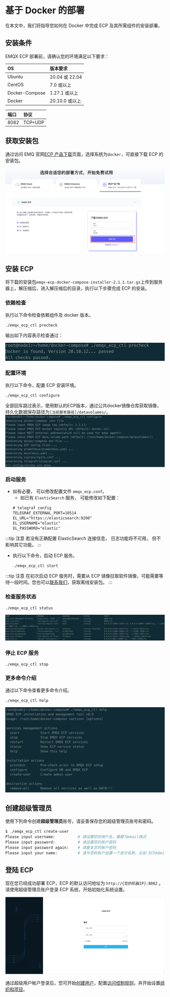 # 基于 Docker 的部署

在本文中，我们将指导您如何在  Docker 中完成 ECP 及其所需组件的安装部署。

## 安装条件

EMQX ECP 部署前，请确认您的环境满足以下要求：

| OS             | 版本要求       |
| :------------- | :------------- |
| Ubuntu         | 20.04 或 22.04 |
| CentOS         | 7.0 或以上     |
| Docker-Compose | 1.27.1 或以上  |
| Docker         | 20.10.0 或以上 |

| 端口               | 协议           |
| :----------------- | :------------ |
|  8082             | TCP+UDP       |


## 获取安装包

通过访问 EMQ 官网[ECP 产品下载](https://www.emqx.com/zh/try?product=emqx-ecp)页面，选择系统为`docker`，可直接下载 ECP 的安装包。

![login](./_assets/docker_install_download.png)

## 安装 ECP
将下载的安装包`emqx-ecp-docker-compose-installer-2.1.1.tar.gz`上传到服务器上，解压缩后，进入解压缩后的目录，执行以下步骤完成 ECP 的安装。

### 依赖检查
执行以下命令检查依赖组件及 docker 版本。
```shell
./emqx_ecp_ctl precheck
```
输出如下内容表示检查通过：

![precheck](./_assets/precheck.png)

### 配置环境
执行以下命令，配置 ECP 安装环境。
```shell
./emqx_ecp_ctl configure
```
全部回车跳过表示，使用默认的ECP版本，通过公共docker镜像仓库获取镜像，持久化数据保存路径为`[当前脚本路径]/datavolumes/`。
![configure](./_assets/configure.png)

### 启动服务
- 如有必要， 可以修改配置文件 `emqx_ecp.conf`。
    - 如已有 `ElasticSearch` 服务， 可能修改如下配置：
    ```shell
    # telegraf config
    TELEGRAF_EXTERNAL_PORT=10514
    EL_URL="https://elasticsearch:9200"
    EL_USERNAME="elastic"
    EL_PASSWORD="elastic"
    ```
:::tip 注意
若没有正确配置 ElasticSearch 连接信息， 日志功能将不可用， 但不影响其它功能。
:::

- 执行以下命令，启动 ECP 服务。
    ```shell
    ./emqx_ecp_ctl start
    ```
:::tip 注意
在初次启动 ECP 服务时，需要从 ECP 镜像拉取软件镜像，可能需要等待一段时间。您也可以[联系我们](https://www.emqx.com/zh/contact?product=emqx-ecp)，获取离线安装包。
:::

### 检查服务状态
```shell
./emqx_ecp_ctl status
```

![status](./_assets/status.png)

### 停止 ECP 服务
```shell
./emqx_ecp_ctl stop
```

### 更多命令介绍
通过以下命令查看更多命令介绍。
```shell
./emqx_ecp_ctl help
```

![cli_help](./_assets/cli_help.png)

## 创建超级管理员

使用下列命令创建**超级管理员**账号，请妥善保存您的超级管理员账号和密码。

```bash
$ ./emqx_ecp_ctl create-user
Please input username:          # 请设置您的用户名，需要为email格式
Please input password:          # 请设置您的账户密码
Please input password again:    # 请重复您的账户密码
Please input your name:         # 请为您的账户设置一个显示名称，比如 ECPAdmin
```

## 登陆 ECP

现在您已经成功部署 ECP，ECP 的默认访问地址为 `http://{您的机器IP}:8082` 。请使用超级管理员账户登录 ECP 系统，开始初始化系统设置。

![login](./_assets/login.png)

通过超级用户帐户登录后，您可开始[创建用户](../system_admin/user_management.md)，配置[访问控制规则](../acl/introduction.md)，并开始设置[组织和项目](../system_admin/introduction.md)。
